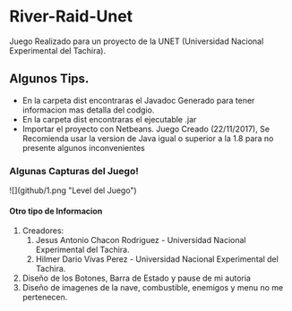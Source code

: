 
# River-Raid-Unet
Juego Realizado para un proyecto de la UNET (Universidad Nacional Experimental del Tachira).

<h2>Algunos Tips.</h2>
<ul>
  <li>En la carpeta dist encontraras el Javadoc Generado para tener informacion mas detalla del codgio.</li>
  <li>En la carpeta dist encontraras el ejecutable .jar</li>
  <li>Importar el proyecto con Netbeans. Juego Creado (22/11/2017), Se Recomienda usar la version de Java igual o superior a la 1.8 
      para no presente algunos inconvenientes</li>
</ul>

<h3>Algunas Capturas del Juego!</h3>
  ![](github/1.png "Level del Juego")

  <h4>Otro tipo de Informacion</h4>
    <ol>
      <li>Creadores:
          <ol>
            <li>Jesus Antonio Chacon Rodriguez  - Universidad Nacional Experimental del Tachira.</li>
            <li>Hilmer Dario Vivas Perez  - Universidad Nacional Experimental del Tachira.</li>
          </ol>
      </li>
      <li>Diseño de los Botones, Barra de Estado y pause de mi autoria</li>
      <li>Diseño de imagenes de la nave, combustible, enemigos y menu no me pertenecen.</li>
    </ol>
